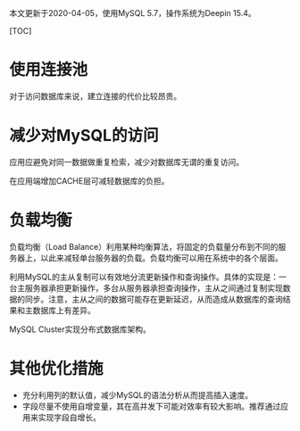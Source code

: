 本文更新于2020-04-05，使用MySQL 5.7，操作系统为Deepin 15.4。

[TOC]

# 使用连接池

对于访问数据库来说，建立连接的代价比较昂贵。

# 减少对MySQL的访问

应用应避免对同一数据做重复检索，减少对数据库无谓的重复访问。

在应用端增加CACHE层可减轻数据库的负担。

# 负载均衡

负载均衡（Load Balance）利用某种均衡算法，将固定的负载量分布到不同的服务器上，以此来减轻单台服务器的负载。负载均衡可以用在系统中的各个层面。

利用MySQL的主从复制可以有效地分流更新操作和查询操作。具体的实现是：一台主服务器承担更新操作，多台从服务器承担查询操作，主从之间通过复制实现数据的同步。注意，主从之间的数据可能存在更新延迟，从而造成从数据库的查询结果和主数据库上有差异。

MySQL Cluster实现分布式数据库架构。

# 其他优化措施

* 充分利用列的默认值，减少MySQL的语法分析从而提高插入速度。
* 字段尽量不使用自增变量，其在高并发下可能对效率有较大影响。推荐通过应用来实现字段自增长。
